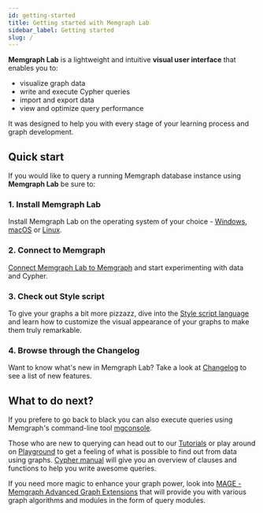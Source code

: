 ```yaml
---
id: getting-started
title: Getting started with Memgraph Lab
sidebar_label: Getting started
slug: /
---
```


**Memgraph Lab** is a lightweight and intuitive **visual user interface** that enables you to: 

- visualize graph data
- write and execute Cypher queries
- import and export data
- view and optimize query performance

It was designed to help you with every stage of your learning process and graph
development.

## Quick start

If you would like to query a running Memgraph database instance using
**Memgraph Lab** be sure to: 

### 1. Install Memgraph Lab 

Install Memgraph Lab on the operating system of your choice -
[Windows](/installation/windows.md), [macOS](/installation/macos.md) or
[Linux](/installation/linux.md).

### 2. Connect to Memgraph

[Connect Memgraph Lab to Memgraph](/connect-to-memgraph.md) and start experimenting with data and Cypher.

### 3. Check out Style script

To give your graphs a bit more pizzazz, dive into the [Style script
language](/style-script/quick-start.md) and learn how to customize the visual
appearance of your graphs to make them truly remarkable.

### 4. Browse through the Changelog

Want to know what's new in Memgraph Lab? Take a look at [Changelog](/changelog.md)
to see a list of new features.

## What to do next?

If you prefere to go back to black you can also execute queries using Memgraph's
command-line tool
[mgconsole](https://memgraph.com/docs/memgraph/connect-to-memgraph/mgconsole). 

Those who are new to querying can head out to our
[Tutorials](https://memgraph.com/docs/memgraph/tutorials) or play around on
[Playground](https://playground.memgraph.com/) to get a feeling of what is
possible to find out from data using graphs. [Cypher
manual](https://memgraph.com/docs/cypher-manual/) will give you an overview of
clauses and functions to help you write awesome queries. 

If you need more magic to enhance your graph power, look into [MAGE - Memgraph
Advanced Graph Extensions](https://memgraph.com/docs/mage) that will provide you
with various graph algorithms and modules in the form of query modules.